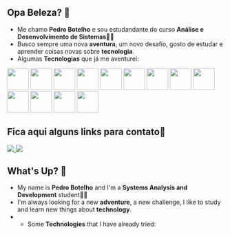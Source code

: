 ## Opa Beleza? 👋
- Me chamo **Pedro Botelho** e sou estudandante do curso **Análise e Desenvolvimento de Sistemas**👨‍💻
- Busco sempre uma nova **aventura**, um novo desafio, gosto de estudar e aprender coisas novas sobre **tecnologia**.
- Algumas **Tecnologias** que já me aventurei:
<div display="inline">
  <img width="50" height="50" src="https://cdn.jsdelivr.net/gh/devicons/devicon@latest/icons/flutter/flutter-original.svg"/>
  <img width="50" height="50" src="https://cdn.jsdelivr.net/gh/devicons/devicon@latest/icons/firebase/firebase-original.svg"/>
  <img width="50" height="50" src="https://cdn.jsdelivr.net/gh/devicons/devicon@latest/icons/git/git-original.svg" />
  <img width="50" height="50" src="https://cdn.jsdelivr.net/gh/devicons/devicon@latest/icons/android/android-original.svg" />       
  <img width="50" height="50" src="https://cdn.jsdelivr.net/gh/devicons/devicon@latest/icons/spring/spring-original.svg" />
  <img width="50" height="50" src="https://cdn.jsdelivr.net/gh/devicons/devicon@latest/icons/java/java-original.svg" />
  <img width="50" height="50" src="https://cdn.jsdelivr.net/gh/devicons/devicon@latest/icons/html5/html5-original.svg" />
  <img width="50" height="50" src="https://cdn.jsdelivr.net/gh/devicons/devicon@latest/icons/css3/css3-original.svg" />
  <img width="50" height="50" src="https://cdn.jsdelivr.net/gh/devicons/devicon@latest/icons/javascript/javascript-original.svg" />
  <img width="50" height="50" src="https://cdn.jsdelivr.net/gh/devicons/devicon@latest/icons/vscode/vscode-original.svg" />
  <img width="50" height="50" src="https://cdn.jsdelivr.net/gh/devicons/devicon@latest/icons/intellij/intellij-original.svg" />
  <img width="50" height="50" src="https://cdn.jsdelivr.net/gh/devicons/devicon@latest/icons/mysql/mysql-original.svg" />
  <img width="50" height="50" src="https://cdn.jsdelivr.net/gh/devicons/devicon@latest/icons/postman/postman-original.svg" />
</div>

## Fica aqui alguns links para contato🔗
<div display="inline">
  <a href="https://www.linkedin.com/in/pedro-botelho-aa64b6247/">
    <img src="https://img.shields.io/badge/linkedin-%230077B5.svg?style=for-the-badge&logo=linkedin&logoColor=white" />
  </a>
  <a href="https://www.instagram.com/pedro_pbotelho/">
    <img src="https://img.shields.io/badge/Instagram-%23E4405F.svg?style=for-the-badge&logo=Instagram&logoColor=white" />
  </a>
</div>

## What's Up? 👋
- My name is **Pedro Botelho** and I'm a **Systems Analysis and Development** student👨‍💻
- I'm always looking for a new **adventure**, a new challenge, I like to study and learn new things about **technology**.
- - Some **Technologies** that I have already tried:

